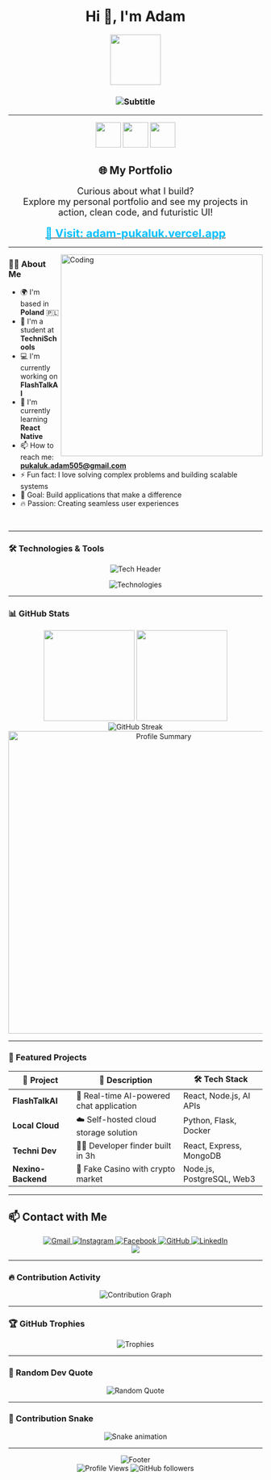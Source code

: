 <h1 align="center">Hi 👋, I'm Adam</h1>

<div align="center">
  <picture>
    <source media="(prefers-color-scheme: dark)" srcset="https://media.giphy.com/media/M9gbBd9nbDrOTu1Mqx/giphy.gif">
    <source media="(prefers-color-scheme: light)" srcset="https://media.giphy.com/media/M9gbBd9nbDrOTu1Mqx/giphy.gif">
    <img src="https://media.giphy.com/media/M9gbBd9nbDrOTu1Mqx/giphy.gif" width="100"/>
  </picture>
</div>

<h3 align="center">
  <img src="https://readme-typing-svg.demolab.com?font=Fira+Code&size=22&pause=1000&color=FF6B6B&center=true&vCenter=true&width=600&lines=A+passionate+Full-Stack+Developer;Building+the+future+one+line+at+a+time;Always+learning%2C+always+coding" alt="Subtitle" />
</h3>

---

<div align="center">
  <img src="https://media.giphy.com/media/du3J3cXyzhj75IOgvA/giphy.gif" width="50" height="50"/>
  <img src="https://media.giphy.com/media/SWoSkN6DxTszqIKEqv/giphy.gif" width="50" height="50"/>
  <img src="https://media.giphy.com/media/ln7z2eWriiQAllfVcn/giphy.gif" width="50" height="50"/>
</div>

<h2 align="center">🌐 My Portfolio</h2>

<p align="center" style="font-size: 18px;">
  Curious about what I build?<br/>
  Explore my personal portfolio and see my projects in action, clean code, and futuristic UI!
</p>

<div align="center">
  <a href="https://adam-pukaluk.vercel.app" target="_blank">
    <strong>
      <span style="font-size: 22px; color: #00BFFF;">🚀 Visit: adam-pukaluk.vercel.app</span>
    </strong>
  </a>
</div>

---

<img align="right" alt="Coding" width="400" src="https://media.giphy.com/media/qgQUggAC3Pfv687qPC/giphy.gif"/>

### 👨‍💻 About Me

- 🌍 I'm based in **Poland** 🇵🇱
- 🏫 I'm a student at **TechniSchools**
- 💻 I'm currently working on **FlashTalkAI** 
- 🌱 I'm currently learning **React Native**
- 📫 How to reach me: **pukaluk.adam505@gmail.com**
- ⚡ Fun fact: I love solving complex problems and building scalable systems
- 🎯 Goal: Build applications that make a difference
- 🔥 Passion: Creating seamless user experiences

<br clear="both"/>

---

### 🛠️ Technologies & Tools

<div align="center">
  <img src="https://readme-typing-svg.demolab.com?font=Fira+Code&size=18&pause=1000&color=F7931E&center=true&vCenter=true&width=600&lines=My+Tech+Arsenal;Always+Expanding+My+Skills;Building+With+Modern+Technologies" alt="Tech Header" />
</div>

<p align="center">
  <img src="https://skillicons.dev/icons?i=js,ts,react,html,css,py,cpp,php,flask,git,linux,nodejs,mysql,postgres,photoshop,illustrator,xd,prisma,express,nextjs,kali&theme=dark" alt="Technologies" />
</p>



---

### 📊 GitHub Stats

<div align="center">
  <picture>
    <source media="(prefers-color-scheme: dark)" srcset="https://github-readme-stats.vercel.app/api?username=adam903PL&show_icons=true&theme=tokyonight&include_all_commits=true&count_private=true&hide_border=true&bg_color=0D1117&title_color=F85D7F&icon_color=F85D7F&text_color=FFFFFF">
    <source media="(prefers-color-scheme: light)" srcset="https://github-readme-stats.vercel.app/api?username=adam903PL&show_icons=true&theme=default&include_all_commits=true&count_private=true&hide_border=true">
    <img height="180em" src="https://github-readme-stats.vercel.app/api?username=adam903PL&show_icons=true&theme=tokyonight&include_all_commits=true&count_private=true&hide_border=true&bg_color=0D1117&title_color=F85D7F&icon_color=F85D7F&text_color=FFFFFF"/>
  </picture>
  <picture>
    <source media="(prefers-color-scheme: dark)" srcset="https://github-readme-stats.vercel.app/api/top-langs/?username=adam903PL&layout=compact&langs_count=8&theme=tokyonight&hide_border=true&bg_color=0D1117&title_color=F85D7F&text_color=FFFFFF">
    <source media="(prefers-color-scheme: light)" srcset="https://github-readme-stats.vercel.app/api/top-langs/?username=adam903PL&layout=compact&langs_count=8&theme=default&hide_border=true">
    <img height="180em" src="https://github-readme-stats.vercel.app/api/top-langs/?username=adam903PL&layout=compact&langs_count=8&theme=tokyonight&hide_border=true&bg_color=0D1117&title_color=F85D7F&text_color=FFFFFF"/>
  </picture>
</div>

<div align="center">
  <picture>
    <source media="(prefers-color-scheme: dark)" srcset="https://github-readme-streak-stats.herokuapp.com/?user=adam903PL&theme=tokyonight&hide_border=true&background=0D1117&stroke=F85D7F&ring=F85D7F&fire=F85D7F&currStreakLabel=FFFFFF">
    <source media="(prefers-color-scheme: light)" srcset="https://github-readme-streak-stats.herokuapp.com/?user=adam903PL&theme=default&hide_border=true">
    <img src="https://github-readme-streak-stats.herokuapp.com/?user=adam903PL&theme=tokyonight&hide_border=true&background=0D1117&stroke=F85D7F&ring=F85D7F&fire=F85D7F&currStreakLabel=FFFFFF" alt="GitHub Streak" />
  </picture>
</div>

<div align="center">
  <img width="600" src="https://github-profile-summary-cards.vercel.app/api/cards/profile-details?username=adam903PL&theme=tokyonight" alt="Profile Summary"/>
</div>

---

### 🚀 Featured Projects

<div align="center">
  
| 🚀 Project | 📝 Description | 🛠️ Tech Stack |
|------------|----------------|----------------|
| **FlashTalkAI** | 🤖 Real-time AI-powered chat application | React, Node.js, AI APIs |
| **Local Cloud** | ☁️ Self-hosted cloud storage solution | Python, Flask, Docker |
| **Techni Dev** | 👨‍💻 Developer finder built in 3h | React, Express, MongoDB |
| **Nexino-Backend** | 🎰 Fake Casino with crypto market | Node.js, PostgreSQL, Web3 |

</div>

---

## 📫 Contact with Me

<div align="center">
  <a href="mailto:pukaluk.adam505@gmail.com" target="_blank">
    <img src="https://img.shields.io/badge/Gmail-D14836?style=for-the-badge&logo=gmail&logoColor=white&labelColor=D14836" alt="Gmail"/>
  </a>
  <a href="https://www.instagram.com/adam_pukaluk903/" target="_blank">
    <img src="https://img.shields.io/badge/Instagram-E4405F?style=for-the-badge&logo=instagram&logoColor=white&labelColor=E4405F" alt="Instagram"/>
  </a>
  <a href="https://www.facebook.com/adam.pukaluk.3/" target="_blank">
    <img src="https://img.shields.io/badge/Facebook-1877F2?style=for-the-badge&logo=facebook&logoColor=white&labelColor=1877F2" alt="Facebook"/>
  </a>
  <a href="https://github.com/adam903PL" target="_blank">
    <img src="https://img.shields.io/badge/GitHub-181717?style=for-the-badge&logo=github&logoColor=white&labelColor=181717" alt="GitHub"/>
  </a>
  <a href="https://www.linkedin.com/in/adam-pukaluk-339058298" target="_blank">
    <img src="https://img.shields.io/badge/LinkedIn-0077B5?style=for-the-badge&logo=linkedin&logoColor=white&labelColor=0077B5" alt="LinkedIn"/>
  </a>
</div>

<div align="center">
  <img src="https://capsule-render.vercel.app/api?type=waving&color=gradient&height=100&section=footer&text=Thanks%20for%20visiting!&fontSize=16&fontColor=fff&animation=twinkling"/>
</div>

---

### 🔥 Contribution Activity

<div align="center">
  <picture>
    <source media="(prefers-color-scheme: dark)" srcset="https://github-readme-activity-graph.vercel.app/graph?username=adam903PL&custom_title=Adam's%20Contribution%20Graph&bg_color=0D1117&color=F85D7F&line=F85D7F&point=FFFFFF&area_color=F85D7F&title_color=FFFFFF&area=true&hide_border=true">
    <source media="(prefers-color-scheme: light)" srcset="https://github-readme-activity-graph.vercel.app/graph?username=adam903PL&custom_title=Adam's%20Contribution%20Graph&bg_color=FFFFFF&color=000000&line=000000&point=000000&area_color=E0E0E0&title_color=000000&area=true&hide_border=true">
    <img src="https://github-readme-activity-graph.vercel.app/graph?username=adam903PL&custom_title=Adam's%20Contribution%20Graph&bg_color=0D1117&color=F85D7F&line=F85D7F&point=FFFFFF&area_color=F85D7F&title_color=FFFFFF&area=true&hide_border=true" alt="Contribution Graph" />
  </picture>
</div>

---

### 🏆 GitHub Trophies

<div align="center">
  <picture>
    <source media="(prefers-color-scheme: dark)" srcset="https://github-profile-trophy.vercel.app/?username=adam903PL&theme=tokyonight&no-frame=true&no-bg=true&column=7&margin-w=15&margin-h=15">
    <source media="(prefers-color-scheme: light)" srcset="https://github-profile-trophy.vercel.app/?username=adam903PL&theme=flat&no-frame=true&no-bg=true&column=7&margin-w=15&margin-h=15">
    <img src="https://github-profile-trophy.vercel.app/?username=adam903PL&theme=tokyonight&no-frame=true&no-bg=true&column=7&margin-w=15&margin-h=15" alt="Trophies" />
  </picture>
</div>

---

### 💭 Random Dev Quote

<div align="center">
  <picture>
    <source media="(prefers-color-scheme: dark)" srcset="https://quotes-github-readme.vercel.app/api?type=horizontal&theme=tokyonight&border=true">
    <source media="(prefers-color-scheme: light)" srcset="https://quotes-github-readme.vercel.app/api?type=horizontal&theme=default&border=true">
    <img src="https://quotes-github-readme.vercel.app/api?type=horizontal&theme=tokyonight&border=true" alt="Random Quote" />
  </picture>
</div>

---

### 🐍 Contribution Snake

<div align="center">
<picture>
  <source media="(prefers-color-scheme: dark)" srcset="https://raw.githubusercontent.com/Adam903PL/README.md/output/github-contribution-grid-snake-dark.svg">
  <source media="(prefers-color-scheme: light)" srcset="https://raw.githubusercontent.com/Adam903PL/README.md/output/github-contribution-grid-snake.svg">
  <img src="https://raw.githubusercontent.com/Adam903PL/README.md/output/github-contribution-grid-snake-dark.svg" alt="Snake animation" />
</picture>
</div>

---

<div align="center">
  <img src="https://readme-typing-svg.demolab.com?font=Fira+Code&size=16&pause=1000&color=00FF41&center=true&vCenter=true&width=600&lines=Thanks+for+stopping+by!;Let's+build+something+amazing+together!;Keep+coding%2C+keep+learning!+%F0%9F%9A%80" alt="Footer" />
</div>

<div align="center">
  <img src="https://komarev.com/ghpvc/?username=adam903PL&label=Profile%20views&color=0e75b6&style=flat" alt="Profile Views" />
  <img src="https://img.shields.io/github/followers/adam903PL?label=Followers&style=social" alt="GitHub followers" />
</div>
